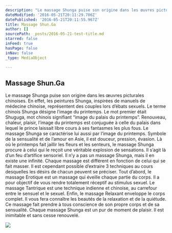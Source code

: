 ```yaml
---
description: "Le massage Shunga puise son origine dans les œuvres picturales chinoises. En effet, les peintures Shunga, inspirées de manuels de médecine chinoise, représentent des couples lors d’ébats sexuels. Le terme chinois Shunga désigne l’image du printemps. Le mot premier était Shuguga, mot chinois signifiant “image du palais du printemps”. Renouveau, chaleur, plaisir, l’image du printemps est conjuguée à celle du palais dans lequel le prince laissait libre cours à ses fantasmes les plus fous.\n\nLe massage Shunga se caractérise lui aussi par l’image du printemps. Symbole de la sensualité et de l’amour en Asie, il est douceur, pression, évasion. Là où le printemps fait jaillir les fleurs et les senteurs, le massage Shunga procure à celui qui le reçoit une véritable explosion de sensations. Il s’agit là d’un feu d’artifice sensoriel.\n\nIl n’y a pas un massage Shunga, mais il en existe une infinité. Chaque massage est différent en fonction de celui qui se fait masser. Il est cependant possible d’extraire 3 techniques au cours desquelles les désirs de chacun peuvent se préciser.\nTout d’abord, le massage Erotique est un massage qui éveille chaque partie du corps. Il a pour objectif de vous rendre totalement réceptif au stimulus sexuel.\nLe massage Tantrique est une technique indienne et chinoise, au carrefour entre le sensuel et le sexuel.\nEnfin, le massage Relaxant enveloppe le corps complet. Il vous fera connaître les beautés de la relaxation et de la quiétude. Ce massage fait prendre à tous conscience de son propre corps et de sa sensualité.\n\nChaque massage Shunga est un pur de moment de plaisir. Il est inimitable et sans cesse renouvelé. "
dateModified: '2016-05-21T20:11:29.706Z'
datePublished: '2016-05-21T20:11:55.967Z'
title: Massage Shun.Ga
author: []
sourcePath: _posts/2016-05-21-test-title.md
starred: false
inFeed: true
hasPage: false
inNav: false
_type: MediaObject

---
```

<article style=""><h1>Massage Shun.Ga</h1><p>Le massage Shunga puise son origine dans les œuvres picturales chinoises. En effet, les peintures Shunga, inspirées de manuels de médecine chinoise, représentent des couples lors d’ébats sexuels. Le terme chinois Shunga désigne l’image du printemps. Le mot premier était Shuguga, mot chinois signifiant “image du palais du printemps”. Renouveau, chaleur, plaisir, l’image du printemps est conjuguée à celle du palais dans lequel le prince laissait libre cours à ses fantasmes les plus fous. Le massage Shunga se caractérise lui aussi par l’image du printemps. Symbole de la sensualité et de l’amour en Asie, il est douceur, pression, évasion. Là où le printemps fait jaillir les fleurs et les senteurs, le massage Shunga procure à celui qui le reçoit une véritable explosion de sensations. Il s’agit là d’un feu d’artifice sensoriel. Il n’y a pas un massage Shunga, mais il en existe une infinité. Chaque massage est différent en fonction de celui qui se fait masser. Il est cependant possible d’extraire 3 techniques au cours desquelles les désirs de chacun peuvent se préciser. Tout d’abord, le massage Erotique est un massage qui éveille chaque partie du corps. Il a pour objectif de vous rendre totalement réceptif au stimulus sexuel. Le massage Tantrique est une technique indienne et chinoise, au carrefour entre le sensuel et le sexuel. Enfin, le massage Relaxant enveloppe le corps complet. Il vous fera connaître les beautés de la relaxation et de la quiétude. Ce massage fait prendre à tous conscience de son propre corps et de sa sensualité. Chaque massage Shunga est un pur de moment de plaisir. Il est inimitable et sans cesse renouvelé. </p></article>

![](https://the-grid-user-content.s3-us-west-2.amazonaws.com/62015582-a297-4a59-9a84-c37c9e37aec7.jpg)